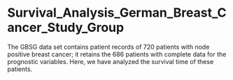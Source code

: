 # Survival_Analysis_German_Breast_Cancer_Study_Group
The GBSG data set contains patient records of 720 patients with node positive breast cancer; it retains the 686 patients with complete data for the prognostic variables. Here, we have analyzed the survival time of these patients.
